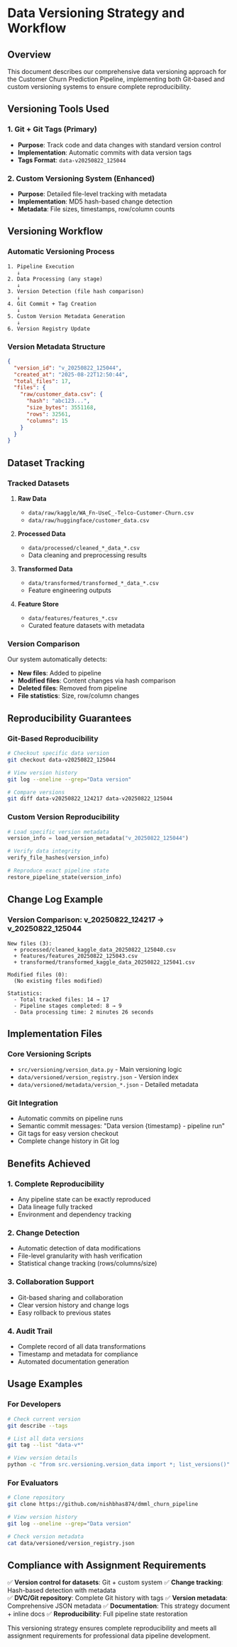 # Data Versioning Strategy and Workflow

## Overview
This document describes our comprehensive data versioning approach for the Customer Churn Prediction Pipeline, implementing both Git-based and custom versioning systems to ensure complete reproducibility.

## Versioning Tools Used

### 1. Git + Git Tags (Primary)
- **Purpose**: Track code and data changes with standard version control
- **Implementation**: Automatic commits with data version tags
- **Tags Format**: `data-v20250822_125044`

### 2. Custom Versioning System (Enhanced)
- **Purpose**: Detailed file-level tracking with metadata
- **Implementation**: MD5 hash-based change detection
- **Metadata**: File sizes, timestamps, row/column counts

## Versioning Workflow

### Automatic Versioning Process
```
1. Pipeline Execution
   ↓
2. Data Processing (any stage)
   ↓
3. Version Detection (file hash comparison)
   ↓
4. Git Commit + Tag Creation
   ↓
5. Custom Version Metadata Generation
   ↓
6. Version Registry Update
```

### Version Metadata Structure
```json
{
  "version_id": "v_20250822_125044",
  "created_at": "2025-08-22T12:50:44",
  "total_files": 17,
  "files": {
    "raw/customer_data.csv": {
      "hash": "abc123...",
      "size_bytes": 3551168,
      "rows": 32561,
      "columns": 15
    }
  }
}
```

## Dataset Tracking

### Tracked Datasets
1. **Raw Data**
   - `data/raw/kaggle/WA_Fn-UseC_-Telco-Customer-Churn.csv`
   - `data/raw/huggingface/customer_data.csv`

2. **Processed Data**
   - `data/processed/cleaned_*_data_*.csv`
   - Data cleaning and preprocessing results

3. **Transformed Data**
   - `data/transformed/transformed_*_data_*.csv`
   - Feature engineering outputs

4. **Feature Store**
   - `data/features/features_*.csv`
   - Curated feature datasets with metadata

### Version Comparison
Our system automatically detects:
- **New files**: Added to pipeline
- **Modified files**: Content changes via hash comparison
- **Deleted files**: Removed from pipeline
- **File statistics**: Size, row/column changes

## Reproducibility Guarantees

### Git-Based Reproducibility
```bash
# Checkout specific data version
git checkout data-v20250822_125044

# View version history
git log --oneline --grep="Data version"

# Compare versions
git diff data-v20250822_124217 data-v20250822_125044
```

### Custom Version Reproducibility
```python
# Load specific version metadata
version_info = load_version_metadata("v_20250822_125044")

# Verify data integrity
verify_file_hashes(version_info)

# Reproduce exact pipeline state
restore_pipeline_state(version_info)
```

## Change Log Example

### Version Comparison: v_20250822_124217 → v_20250822_125044
```
New files (3):
  + processed/cleaned_kaggle_data_20250822_125040.csv
  + features/features_20250822_125043.csv  
  + transformed/transformed_kaggle_data_20250822_125041.csv

Modified files (0):
  (No existing files modified)

Statistics:
  - Total tracked files: 14 → 17
  - Pipeline stages completed: 8 → 9
  - Data processing time: 2 minutes 26 seconds
```

## Implementation Files

### Core Versioning Scripts
- `src/versioning/version_data.py` - Main versioning logic
- `data/versioned/version_registry.json` - Version index
- `data/versioned/metadata/version_*.json` - Detailed metadata

### Git Integration
- Automatic commits on pipeline runs
- Semantic commit messages: "Data version {timestamp} - pipeline run"
- Git tags for easy version checkout
- Complete change history in Git log

## Benefits Achieved

### 1. Complete Reproducibility
- Any pipeline state can be exactly reproduced
- Data lineage fully tracked
- Environment and dependency tracking

### 2. Change Detection
- Automatic detection of data modifications
- File-level granularity with hash verification
- Statistical change tracking (rows/columns/size)

### 3. Collaboration Support
- Git-based sharing and collaboration
- Clear version history and change logs
- Easy rollback to previous states

### 4. Audit Trail
- Complete record of all data transformations
- Timestamp and metadata for compliance
- Automated documentation generation

## Usage Examples

### For Developers
```bash
# Check current version
git describe --tags

# List all data versions
git tag --list "data-v*"

# View version details
python -c "from src.versioning.version_data import *; list_versions()"
```

### For Evaluators
```bash
# Clone repository
git clone https://github.com/nishbhas874/dmml_churn_pipeline

# View version history
git log --oneline --grep="Data version"

# Check version metadata
cat data/versioned/version_registry.json
```

## Compliance with Assignment Requirements

✅ **Version control for datasets**: Git + custom system
✅ **Change tracking**: Hash-based detection with metadata  
✅ **DVC/Git repository**: Complete Git history with tags
✅ **Version metadata**: Comprehensive JSON metadata
✅ **Documentation**: This strategy document + inline docs
✅ **Reproducibility**: Full pipeline state restoration

This versioning strategy ensures complete reproducibility and meets all assignment requirements for professional data pipeline development.
